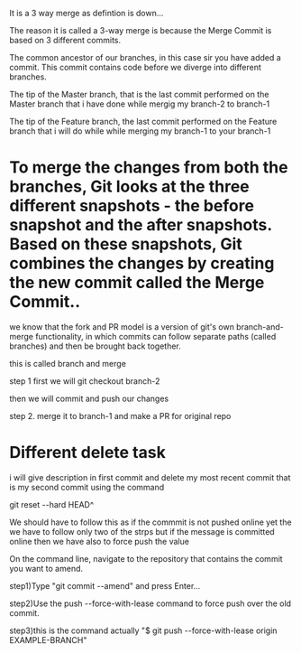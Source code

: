 
It is a 3 way merge as defintion is down...


The reason it is called a 3-way merge is because the Merge Commit is based on 3 different commits.

The common ancestor of our branches, in this case sir you have added a commit. This commit contains code before we diverge into different branches.

The tip of the Master branch, that is the last commit performed on the Master branch that i have done while mergig my branch-2 to branch-1

The tip of the Feature branch, the last commit performed on the Feature branch that i will do while while merging my branch-1 to your branch-1

To merge the changes from both the branches, Git looks at the three different snapshots - the before snapshot and the after snapshots. Based on these snapshots, Git combines the changes by creating the new commit called the Merge Commit..
=======

we know that the fork and PR model is a version of git's own branch-and-merge functionality, in which commits can follow separate paths (called branches) and then be brought back together.

this is called branch and merge

step 1  first we will git checkout branch-2 

then we will commit and push our changes 

step 2. merge it to branch-1 and make a PR for original repo  

# Different delete task

i will give description in first commit and delete my most recent commit that is my second commit using the command 

git reset --hard HEAD^

We should have to follow this as if the commmit is not pushed online yet the we have to follow only two of the strps but if the message is committed online then we have also to force push the value


On the command line, navigate to the repository that contains the commit you want to amend.

step1)Type "git commit --amend" and press Enter...

step2)Use the push --force-with-lease command to force push over the old commit.

step3)this is the command actually "$ git push --force-with-lease origin EXAMPLE-BRANCH"

